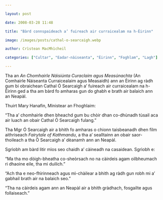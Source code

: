 ```yaml
---

layout: post

date: 2008-03-28 11:48

title: "Bàrd connspaideach a’ fuireach air curraicealam na h-Èirinn"

image: /images/posts/cathal-o-searcaigh.webp

author: Crìstean MacMhìcheil

categories: ["Cultar", "Eadar-nàiseanta", "Èirinn", "Foghlam", "Lagh"]

---
```


Tha an *An Chomhairle Náisiúnta Curaclaim agus Measúnachta* (An Comhairle Nàiseanta Curraicealaim agus Measaidh) ann an Èirinn ag ràdh gum bi obraichean Cathal Ó Searcaigh a’ fuireach air curraicealam na h-Èirinn ged a tha am bàrd fo amharas gun do ghabh e brath air balaich ann an Neapàl.

Thuirt Mary Hanafin, Ministear an Fhoghlaim:

“Tha a’ chomhairle dhen bheachd gum bu chòir dhan co-dhùnadh tùsail aca air luach an obair Cathal Ó Searcaigh fulang.”

Tha Mgr Ó Searcaigh air a bhith fo amharas o chionn taisbeanadh dhen film aithriseach *Fairytale of Kathmandu*, a tha a’ sealltainn an obair saor-thoileach a tha Ó Searcaigh a’ dèanamh ann an Neapàl.

Sgrìobh am bàrd litir mìos seo chaidh a’ càineadh na casaidean. Sgrìobh e:

“Ma tha mo dòigh-bheatha co-sheòrsach no na càirdeis agam oilbheumach ri dhaoine eile, tha mi duilich.”

“Ach tha e neo-fhìrinneach agus mì-chàilear a bhith ag ràdh gun robh mi a’ gabhail brath air na balaich seo.”

“Tha na càirdeis agam ann an Neapàl air a bhith gràdhach, fosgailte agus follaiseach.”
